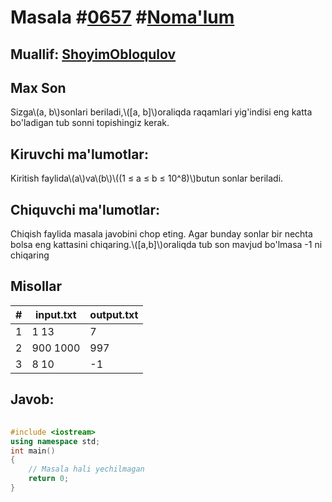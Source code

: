 
<h1>Masala #<a href="https://robocontest.uz/tasks/0657">0657</a> #<a href="https://robocontest.uz/tasks?category=1">Noma'lum</a></h1>
<h2> Muallif: <a href="https://robocontest.uz/profile/obloqulovshoyim">ShoyimObloqulov</a></h2>
<h2>Max Son</h2>
<p>Sizga\(a, b\)sonlari beriladi,\([a, b]\)oraliqda raqamlari yig'indisi eng katta bo'ladigan tub sonni topishingiz kerak.</p>
<h2>Kiruvchi ma'lumotlar:</h2>
<p>Kiritish faylida\(a\)va\(b\)\((1 ≤ a ≤ b ≤ 10^8)\)butun sonlar beriladi.</p>
<h2>Chiquvchi ma'lumotlar:</h2>
<p>Chiqish faylida masala javobini chop eting. Agar bunday sonlar bir nechta bolsa eng kattasini chiqaring.\([a,b]\)oraliqda tub son mavjud bo'lmasa -1 ni chiqaring</p>
<h2>Misollar</h2>
<table>
    <thead>
        <tr>
            <th>#</th>
            <th>input.txt</th>
            <th>output.txt</th>
        </tr>
    </thead>
    <tbody>
            <tr>
                <td>1</td>
                <td>1 13</td>
                <td>7</td>
            </tr>
            <tr>
                <td>2</td>
                <td>900 1000</td>
                <td>997</td>
            </tr>
            <tr>
                <td>3</td>
                <td>8 10</td>
                <td>-1</td>
            </tr>
    </tbody>
    </table>
    
<h2>Javob:</h2>

######
```cpp
#include <iostream>
using namespace std;
int main()
{
    // Masala hali yechilmagan
    return 0;
}
```
